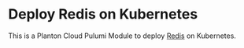 # Deploy Redis on Kubernetes

This is a Planton Cloud Pulumi Module to deploy [Redis](https://redis.io/) on Kubernetes.
